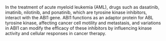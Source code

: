 In the treatment of acute myeloid leukemia (AML), drugs such as dasatinib, imatinib, nilotinib, and ponatinib, which are tyrosine kinase inhibitors, interact with the ABI1 gene. ABI1 functions as an adaptor protein for ABL tyrosine kinase, affecting cancer cell motility and metastasis, and variations in ABI1 can modify the efficacy of these inhibitors by influencing kinase activity and cellular responses in cancer therapy.